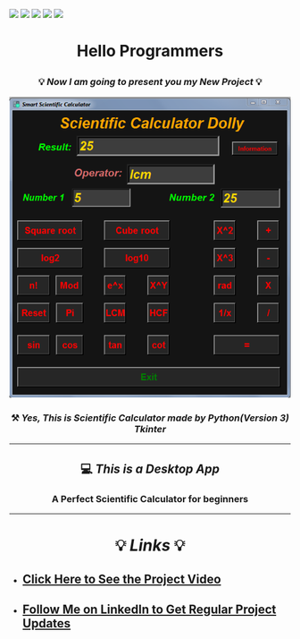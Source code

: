 ![](https://img.shields.io/badge/Programming_Language-Python-blue.svg)
![](https://img.shields.io/badge/Main_Tool_Used-Tkinter-gold.svg)
![](https://img.shields.io/badge/Calculator-Scientific_Calculator-orange.svg)
![](https://img.shields.io/badge/Python_Version-3.7-brown.svg)
![](https://img.shields.io/badge/Status-Complete-gold.svg)

# <p align="center"> Hello Programmers  </p>

### <p align="center">  💡 _Now I am going to present you my New Project_ 💡 </p>

<p align="center"><img src="cal.png"></p>

###  <p align="center">⚒️ _Yes, This is Scientific Calculator made by Python(Version 3) Tkinter_</p>

---

## <p align="center"> 💻 <i>_This is a Desktop App_</i></p>
### <p align="center"> A Perfect Scientific Calculator for beginners</p>


---
# <p align="center">💡 ***_Links_*** 💡</p>
- ## [Click Here to See the Project Video](https://youtu.be/cOBuDuGY2Sc)

- ## [Follow Me on LinkedIn to Get Regular Project Updates](https://www.linkedin.com/in/samarpan-dasgupta-4aa1061b0/ "LCO")
